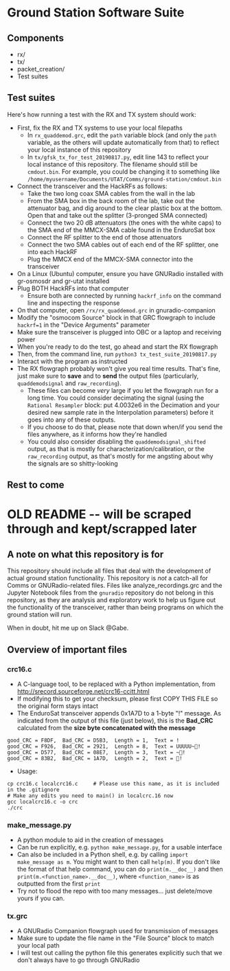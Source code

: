 # Ground Station Software Suite

## Components
* rx/
* tx/
* packet_creation/
* Test suites

## Test suites
Here's how running a test with the RX and TX system should work:

* First, fix the RX and TX systems to use your local filepaths
  * In `rx_quaddemod.grc`, edit the `path` variable block (and only the `path` variable, as the others will update automatically from that) to reflect your local instance of this repository
  * In `tx/gfsk_tx_for_test_20190817.py`, edit line 143 to reflect your local instance of this repository. The filename should still be `cmdout.bin`. For example, you could be changing it to something like `/home/myusername/Documents/UTAT/Comms/ground-station/cmdout.bin`
* Connect the transceiver and the HackRFs as follows:
  * Take the two long coax SMA cables from the wall in the lab
  * From the SMA box in the back room of the lab, take out the attenuator bag, and dig around to the clear plastic box at the bottom. Open that and take out the splitter (3-pronged SMA connected)
  * Connect the two 20 dB attenuators (the ones with the white caps) to the SMA end of the MMCX-SMA cable found in the EnduroSat box
  * Connect the RF splitter to the end of those attenuators
  * Connect the two SMA cables out of each end of the RF splitter, one into each HackRF
  * Plug the MMCX end of the MMCX-SMA connector into the transceiver
* On a Linux (Ubuntu) computer, ensure you have GNURadio installed with gr-osmosdr and gr-utat installed
* Plug BOTH HackRFs into that computer
  * Ensure both are connected by running `hackrf_info` on the command line and inspecting the response
* On that computer, open `/rx/rx_quaddemod.grc` in gnuradio-companion
* Modify the "osmocom Source" block in that GRC flowgraph to include `hackrf=1` in the "Device Arguments" parameter
* Make sure the transceiver is plugged into OBC or a laptop and receiving power
* When you're ready to do the test, go ahead and start the RX flowgraph
* Then, from the command line, run `python3 tx_test_suite_20190817.py`
* Interact with the program as instructed
* The RX flowgraph probably won't give you real time results. That's fine, just make sure to **save** and to **send** the output files (particularly, `quaddemodsignal` and `raw_recording`).
  * These files can become _very_ large if you let the flowgraph run for a long time. You could consider decimating the signal (using the `Rational Resampler` block: put 4.0032e6 in the Decimation and your desired new sample rate in the Interpolation parameters) before it goes into any of these outputs. 
  * If you choose to do that, please note that down when/if you send the files anywhere, as it informs how they're handled
  * You could also consider disabling the `quaddemodsignal_shifted` output, as that is mostly for characterization/calibration, or the `raw_recording` output, as that's mostly for me angsting about why the signals are so shitty-looking
 
## Rest to come


# OLD README -- will be scraped through and kept/scrapped later

## A note on what this repository is for
This repository should include all files that deal with the development of actual ground station functionality. This repository is *not* a catch-all for Comms or GNURadio-related files. Files like analyze_recordings.grc and the Jupyter Notebook files from the `gnuradio` repository do not belong in this repository, as they are analysis and exploratory work to help us figure out the functionality of the transceiver, rather than being programs on which the ground station will run.

When in doubt, hit me up on Slack @Gabe.

## Overview of important files
### crc16.c
* A C-language tool, to be replaced with a Python implementation, from http://srecord.sourceforge.net/crc16-ccitt.html
* If modifying this to get your checksum, please first COPY THIS FILE so the original form stays intact
* The EnduroSat transceiver appends 0x1A7D to a 1-byte "!" message. As indicated from the output of this file (just below), this is the **Bad_CRC** calculated from the **size byte concatenated with the message**
```
good_CRC = F8DF,  Bad_CRC = D5B3,  Length = 1,  Text = !
good_CRC = F926,  Bad_CRC = 2921,  Length = 8,  Text = UUUUU~!
good_CRC = D577,  Bad_CRC = 08E7,  Length = 3,  Text = ~!
good_CRC = 83B2,  Bad_CRC = 1A7D,  Length = 2,  Text = !
```
* Usage:
```
cp crc16.c localcrc16.c     # Please use this name, as it is included in the .gitignore
# Make any edits you need to main() in localcrc.16 now
gcc localcrc16.c -o crc
./crc
```

### make_message.py
* A python module to aid in the creation of messages
* Can be run explicitly, e.g. `python make_message.py`, for a usable interface
* Can also be included in a Python shell, e.g. by calling `import make_message as m`. You might want to then call `help(m)`. If you don't like the format of that help command, you can do `print(m.__doc__)` and then `print(m.<function_name>.__doc__)`, where `<function_name>` is as outputted from the first `print`
* Try not to flood the repo with too many messages... just delete/move yours if you can.

### tx.grc
* A GNURadio Companion flowgraph used for transmission of messages
* Make sure to update the file name in the "File Source" block to match your local path
* I will test out calling the python file this generates explicitly such that we don't always have to go through GNURadio
